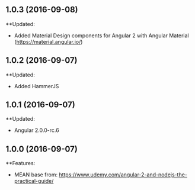 ## 1.0.3 (2016-09-08)

**Updated:

  - Added Material Design components for Angular 2 with Angular Material (https://material.angular.io/)

## 1.0.2 (2016-09-07)

**Updated:

  - Added HammerJS

## 1.0.1 (2016-09-07)

**Updated:

  - Angular 2.0.0-rc.6
  

## 1.0.0 (2016-09-07)

**Features:

  - MEAN base from: https://www.udemy.com/angular-2-and-nodejs-the-practical-guide/